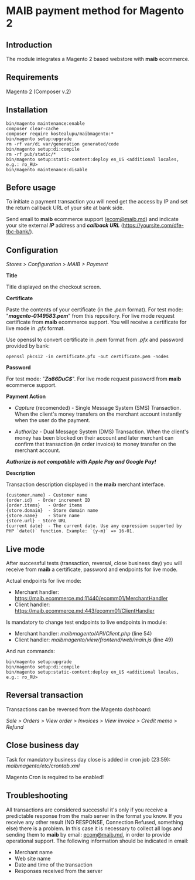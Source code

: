 # MAIB payment method for Magento 2

Introduction
------------
The module integrates a Magento 2 based webstore with **maib** ecommerce.

Requirements
------------
Magento 2 (Composer v.2)

Installation
------------
```
bin/magento maintenance:enable
composer clear-cache
composer require kostealupu/maibmagento:*
bin/magento setup:upgrade
rm -rf var/di var/generation generated/code
bin/magento setup:di:compile
rm -rf pub/static/*
bin/magento setup:static-content:deploy en_US <additional locales, e.g.: ro_RU>
bin/magento maintenance:disable
```
Before usage
-------------
To initiate a payment transaction you will need get the access by IP and set the return callback URL of your site at bank side.

Send email to **maib** ecommerce support (ecom@maib.md) and indicate your site external ***IP*** address and ***callback URL*** (https://yoursite.com/dfe-tbc-bank/).

Configuration
-------------
*Stores > Configuration > MAIB > Payment*

**Title**

Title displayed on the checkout screen.

**Certificate**

Paste the contents of your certificate (in the *.pem* format). For test mode: "***magento-0149583.pem***" from this repository. 
For live mode request certificate from <b>maib</b> ecommerce support. You will receive a certificate for live mode in *.pfx* format.

 Use openssl to convert certificate in *.pem* format from *.pfx* and password provided by bank:
 ```
 openssl pkcs12 -in certificate.pfx -out certificate.pem -nodes
 ```
**Password**

For test mode: "***Za86DuC$***". For live mode request password from **maib** ecommerce support.

**Payment Action**

* *Capture* (recomended) - Single Message System (SMS) Transaction. When the client's money transfers on the merchant account instantly when the user do the payment.

* *Authorize* - Dual Message System (DMS) Transaction. When the client's money has been blocked on their account and later merchant can confirm that transaction (in order invoice) to money transfer on the merchant account. 

***Authorize is not compatible with Apple Pay and Google Pay!***

**Description**

Transaction description displayed in the **maib** merchant interface.
```
{customer.name}	- Customer name
{order.id}	- Order increment ID
{order.items}	- Order items
{store.domain}	- Store domain name
{store.name}	- Store name
{store.url}	- Store URL
{current date}	- The current date. Use any expression supported by PHP `date()` function. Example: `{y-m}` => 16-01.
```
Live mode
-------------
After successful tests (transaction, reversal, close business day) you will receive from **maib** a certificate, password and endpoints for live mode.

Actual endpoints for live mode:
* Merchant handler: https://maib.ecommerce.md:11440/ecomm01/MerchantHandler
* Client handler: https://maib.ecommerce.md:443/ecomm01/ClientHandler

Is mandatory to change test endpoints to live endpoints in module:
* Merchant handler: *maibmagento/API/Client.php* (line 54)
* Client handler: *maibmagento/view/frontend/web/main.js* (line 49)

And run commands:
```
bin/magento setup:upgrade
bin/magento setup:di:compile
bin/magento setup:static-content:deploy en_US <additional locales, e.g.: ro_RU>
```
Reversal transaction
--------------------
Transactions can be reversed from the Magento dashboard:

*Sale > Orders > View order > Invoices > View invoice > Credit memo > Refund*

Close business day
-------------------
Task for mandatory business day close is added in cron job (23:59): *maibmagento/etc/crontab.xml*

Magento Cron is required to be enabled!

Troubleshooting
---------------

All transactions are considered successful it's only if you receive a predictable response from the maib server in
the format you know. If you receive any other result (NO RESPONSE, Connection Refused, something else) there
is a problem. In this case it is necessary to collect all logs and sending them to **maib** by email: ecom@maib.md, in
order to provide operational support. The following information should be indicated in email:
- Merchant name
- Web site name
- Date and time of the transaction 
- Responses received from the server
